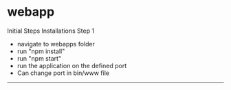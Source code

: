# webapp
Initial Steps
Installations
Step 1
- navigate to webapps folder
- run "npm install"
- run "npm start"
- run the application on the defined port
- Can change port in bin/www file
-------------------------------------
